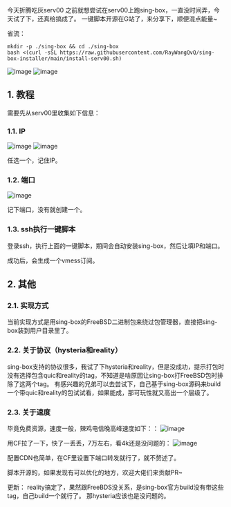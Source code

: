 今天折腾吃灰serv00
之前就想尝试在serv00上跑sing-box，一直没时间弄，今天试了下，还真给搞成了。
一键脚本开源在G站了，来分享下，顺便混点能量~

省流：
```
mkdir -p ./sing-box && cd ./sing-box
bash <(curl -sSL https://raw.githubusercontent.com/RayWangQvQ/sing-box-installer/main/install-serv00.sh)
```
![image](https://github.com/user-attachments/assets/619df31c-c46e-4dfe-9fae-b07a9360fee8)
![image](https://github.com/user-attachments/assets/dbe69e33-52c0-4d58-95db-3e84d14b7765)

## 1. 教程
需要先从serv00里收集如下信息：

### 1.1. IP
![image](https://github.com/user-attachments/assets/f814a285-b323-447a-af40-5a7d873820e2)
![image](https://github.com/user-attachments/assets/bb2289c0-6738-4794-945b-bfb17f7dc835)

任选一个，记住IP。

### 1.2. 端口
![image](https://github.com/user-attachments/assets/092148e6-def2-43ab-a065-2c39b6416c1e)

记下端口，没有就创建一个。

### 1.3. ssh执行一键脚本
登录ssh，执行上面的一键脚本，期间会自动安装sing-box，然后让填IP和端口。

成功后，会生成一个vmess订阅。

## 2. 其他
### 2.1. 实现方式
当前实现方式是用sing-box的FreeBSD二进制包来绕过包管理器，直接把sing-box装到用户目录里了。

### 2.2. 关于协议（hysteria和reality）
sing-box支持的协议很多，我试了下hysteria和reality，但是没成功，提示打包时没有选择包含quic和reality的tag，不知道是啥原因让sing-box打FreeBSD包时排除了这两个tag。
有感兴趣的兄弟可以去尝试下，自己基于sing-box源码来build一个带quic和reality的包试试看，如果能成，那可玩性就又高出一个层级了。

### 2.3. 关于速度
毕竟免费资源，速度一般，辣鸡电信晚高峰速度如下：：
![image](https://github.com/user-attachments/assets/0d2c12f4-f308-4329-8f28-84b393df4b0c)

用CF拉了一下，快了一丢丢，7万左右，看4k还是没问题的：
![image](https://github.com/user-attachments/assets/14af807d-ccb3-45c9-8efb-ec089d2499fd)


配置CDN也简单，在CF里设置下端口转发就行了，就不赘述了。

脚本开源的，如果发现有可以优化的地方，欢迎大佬们来贡献PR~

更新：
reality搞定了，果然跟FreeBDS没关系，是sing-box官方build没有带这些tag，自己build一个就行了。
那hysteria应该也是没问题的。

